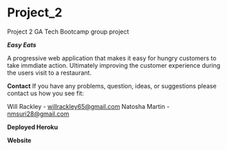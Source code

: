 # Project_2
Project 2 GA Tech Bootcamp group project 

*********Easy Eats*********

A progressive web application that makes it easy for hungry customers to take immdiate action. Ultimately improving the customer experience during the users visit to a restaurant.


**********Contact**********
If you have any problems, question, ideas, or suggestions please contact us how you see fit:

Will Rackley - willrackley65@gmail.com
Natosha Martin - nmsuri28@gmail.com

**********Deployed Heroku**********




**********Website**********
